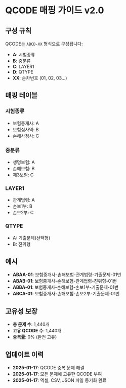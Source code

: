 # QCODE 매핑 가이드 v2.0

## 구성 규칙

QCODE는 `ABCD-XX` 형식으로 구성됩니다:

- **A**: 시험종류
- **B**: 중분류  
- **C**: LAYER1
- **D**: QTYPE
- **XX**: 순차번호 (01, 02, 03...)

## 매핑 테이블

### 시험종류
- 보험중개사: A
- 보험심사역: B
- 손해사정사: C

### 중분류
- 생명보험: A
- 손해보험: B
- 제3보험: C

### LAYER1
- 관계법령: A
- 손보1부: B
- 손보2부: C

### QTYPE
- A: 기출문제(선택형)
- B: 진위형

## 예시

- **ABAA-01**: 보험중개사-손해보험-관계법령-기출문제-01번
- **ABAB-01**: 보험중개사-손해보험-관계법령-진위형-01번
- **ABBA-01**: 보험중개사-손해보험-손보1부-기출문제-01번
- **ABCA-01**: 보험중개사-손해보험-손보2부-기출문제-01번

## 고유성 보장

- **총 문제 수**: 1,440개
- **고유 QCODE 수**: 1,440개
- **중복률**: 0% (완전 고유)

## 업데이트 이력

- **2025-01-17**: QCODE 중복 문제 해결
- **2025-01-17**: 모든 문제에 고유한 QCODE 부여
- **2025-01-17**: 엑셀, CSV, JSON 파일 동기화 완료
